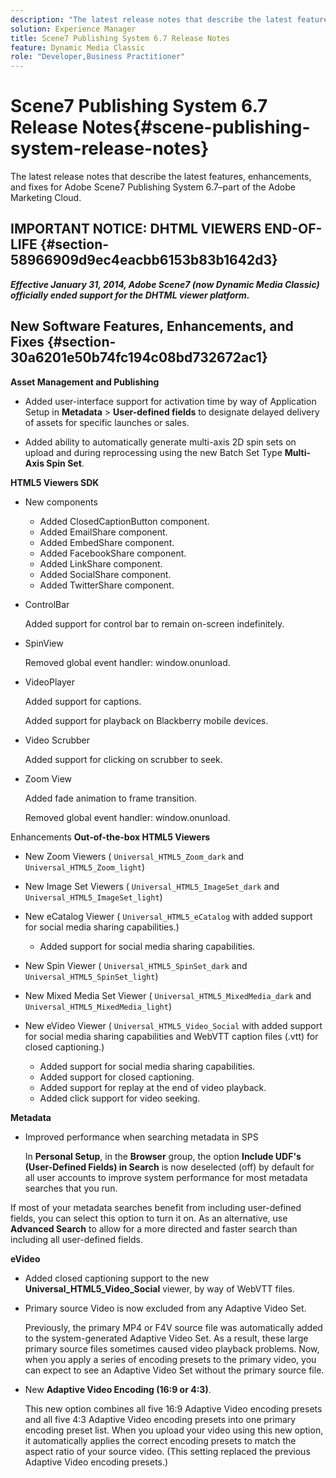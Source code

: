 ```yaml
---
description: "The latest release notes that describe the latest features, enhancements, and fixes for Adobe Scene7 Publishing System 6.7, part of the Adobe Experience Manager solution in the Adobe Marketing Cloud."
solution: Experience Manager
title: Scene7 Publishing System 6.7 Release Notes
feature: Dynamic Media Classic
role: "Developer,Business Practitioner"
---
```


# Scene7 Publishing System 6.7 Release Notes{#scene-publishing-system-release-notes}

The latest release notes that describe the latest features, enhancements, and fixes for Adobe Scene7 Publishing System 6.7–part of the Adobe Marketing Cloud.

## IMPORTANT NOTICE: DHTML VIEWERS END-OF-LIFE {#section-58966909d9ec4eacbb6153b83b1642d3}

***Effective January 31, 2014, Adobe Scene7 (now Dynamic Media Classic) officially ended support for the DHTML viewer platform.***

## New Software Features, Enhancements, and Fixes {#section-30a6201e50b74fc194c08bd732672ac1}

**Asset Management and Publishing**

* Added user-interface support for activation time by way of Application Setup in **Metadata** > **User-defined fields** to designate delayed delivery of assets for specific launches or sales.

<!--   [More information](http://help.adobe.com/en_US/scene7/using/WS08F62297-36A5-4c35-9D4E-5BE38C41D39C.html). --> 

* Added ability to automatically generate multi-axis 2D spin sets on upload and during reprocessing using the new Batch Set Type **Multi-Axis Spin Set**.

<!--   [More information](http://help.adobe.com/en_US/scene7/using/WSf6ef983f54a76485-20cc30b112624e7b244-7fff.html). -->

**HTML5 Viewers SDK**

<!-- The *Adobe Scene7 HTML5 Viewers SDK* is available as part of the SDK download from Adobe Developer Connection.

[More information](http://help.adobe.com/en_US/scene7/using/WSd4272150f67705c11b002eec12fcba4dee6-8000.html). -->

* New components

  * Added ClosedCaptionButton component. 
  * Added EmailShare component. 
  * Added EmbedShare component. 
  * Added FacebookShare component. 
  * Added LinkShare component. 
  * Added SocialShare component. 
  * Added TwitterShare component.

* ControlBar

  Added support for control bar to remain on-screen indefinitely. 

* SpinView

  Removed global event handler: window.onunload. 

* VideoPlayer

  Added support for captions.

  Added support for playback on Blackberry mobile devices. 

* Video Scrubber

  Added support for clicking on scrubber to seek. 

* Zoom View

  Added fade animation to frame transition.

  Removed global event handler: window.onunload.

Enhancements 
**Out-of-the-box HTML5 Viewers**

* New Zoom Viewers ( `Universal_HTML5_Zoom_dark` and `Universal_HTML5_Zoom_light`) 
* New Image Set Viewers ( `Universal_HTML5_ImageSet_dark` and `Universal_HTML5_ImageSet_light`) 
* New eCatalog Viewer ( `Universal_HTML5_eCatalog` with added support for social media sharing capabilities.)

  * Added support for social media sharing capabilities.

* New Spin Viewer ( `Universal_HTML5_SpinSet_dark` and `Universal_HTML5_SpinSet_light`) 

* New Mixed Media Set Viewer ( `Universal_HTML5_MixedMedia_dark` and `Universal_HTML5_MixedMedia_light`) 
* New eVideo Viewer ( `Universal_HTML5_Video_Social` with added support for social media sharing capabilities and WebVTT caption files (.vtt) for closed captioning.)

  * Added support for social media sharing capabilities. 
  * Added support for closed captioning. 
  * Added support for replay at the end of video playback. 
  * Added click support for video seeking.

<!-- [Viewer preset compatibility matrix](http://help.adobe.com/en_US/scene7/using/WS6E593DEA-7D81-4cd6-84B0-85E8BB274176.html).

[Adding captions to eVideo](http://help.adobe.com/en_US/scene7/using/WS98ca2e6790647c06-6f6f53e137b959f094-8000.html). --> 
**Metadata**

* Improved performance when searching metadata in SPS

  In **Personal Setup**, in the **Browser** group, the option **Include UDF's (User-Defined Fields) in Search** is now deselected (off) by default for all user accounts to improve system performance for most metadata searches that you run.

<!--   [Personal Setup](http://help.adobe.com/en_US/scene7/using/WSCAAE9C8A-F172-43a8-B134-6163E7C80218.html). -->

  If most of your metadata searches benefit from including user-defined fields, you can select this option to turn it on. As an alternative, use **Advanced Search** to allow for a more directed and faster search than including all user-defined fields.

<!--   [Advanced search](http://help.adobe.com/en_US/scene7/using/WS259993e42159a215-1c6a66df1265272619e-7ff5.html). -->

**eVideo**

* Added closed captioning support to the new **Universal_HTML5_Video_Social** viewer, by way of WebVTT files.

<!--   [Adding captions to eVideo](http://help.stage.adobe.com/en_US/scene7/using/WS98ca2e6790647c06-6f6f53e137b959f094-8000.html). --> 

* Primary source Video is now excluded from any Adaptive Video Set.

  Previously, the primary MP4 or F4V source file was automatically added to the system-generated Adaptive Video Set. As a result, these large primary source files sometimes caused video playback problems. Now, when you apply a series of encoding presets to the primary video, you can expect to see an Adaptive Video Set without the primary source file. 

* New **Adaptive Video Encoding (16:9 or 4:3)**.

  This new option combines all five 16:9 Adaptive Video encoding presets and all five 4:3 Adaptive Video encoding presets into one primary encoding preset list. When you upload your video using this new option, it automatically applies the correct encoding presets to match the aspect ratio of your source video. (This setting replaced the previous Adaptive Video encoding presets.)

<!--   [More information](http://help.stage.adobe.com/en_US/scene7/using/WSE86ACF2B-BD50-4c48-A1D7-9CD4405B62D0.html). -->

